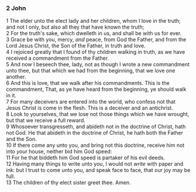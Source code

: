 ### 2 John 

1 The elder unto the elect lady and her children, whom I love in the truth; and not I only, but also all they that have known the truth;  
2 For the truth's sake, which dwelleth in us, and shall be with us for ever.  
3 Grace be with you, mercy, *and* peace, from God the Father, and from the Lord Jesus Christ, the Son of the Father, in truth and love.  
4 I rejoiced greatly that I found of thy children walking in truth, as we have received a commandment from the Father.  
5 And now I beseech thee, lady, not as though I wrote a new commandment unto thee, but that which we had from the beginning, that we love one another.  
6 And this is love, that we walk after his commandments. This is the commandment, That, as ye have heard from the beginning, ye should walk in it.  
7 For many deceivers are entered into the world, who confess not that Jesus Christ is come in the flesh. This is a deceiver and an antichrist.  
8 Look to yourselves, that we lose not those things which we have wrought, but that we receive a full reward.  
9 Whosoever transgresseth, and abideth not in the doctrine of Christ, hath not God. He that abideth in the doctrine of Christ, he hath both the Father and the Son.  
10 If there come any unto you, and bring not this doctrine, receive him not into *your* house, neither bid him God speed:  
11 For he that biddeth him God speed is partaker of his evil deeds.  
12 Having many things to write unto you, I would not *write* with paper and ink: but I trust to come unto you, and speak face to face, that our joy may be full.  
13 The children of thy elect sister greet thee. Amen.  
